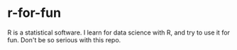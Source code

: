 r-for-fun
=========
R is a statistical software.
I learn for data science with R, and try to use it for fun.
Don't be so serious with this repo.